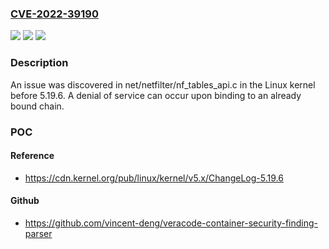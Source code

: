 ### [CVE-2022-39190](https://cve.mitre.org/cgi-bin/cvename.cgi?name=CVE-2022-39190)
![](https://img.shields.io/static/v1?label=Product&message=n%2Fa&color=blue)
![](https://img.shields.io/static/v1?label=Version&message=n%2Fa&color=blue)
![](https://img.shields.io/static/v1?label=Vulnerability&message=n%2Fa&color=brighgreen)

### Description

An issue was discovered in net/netfilter/nf_tables_api.c in the Linux kernel before 5.19.6. A denial of service can occur upon binding to an already bound chain.

### POC

#### Reference
- https://cdn.kernel.org/pub/linux/kernel/v5.x/ChangeLog-5.19.6

#### Github
- https://github.com/vincent-deng/veracode-container-security-finding-parser


